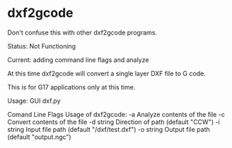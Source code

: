 # dxf2gcode
Don't confuse this with other dxf2gcode programs.

Status: Not Functioning

Current: adding command line flags and analyze

At this time dxf2gcode will convert a single layer DXF file to G code.

This is for G17 applications only at this time.

Usage:
GUI dxf.py

Comand Line Flags
Usage of dxf2gcode:
  -a	Analyze contents of the file
  -c	Convert contents of the file
  -d string
    	Direction of path (default "CCW")
  -i string
    	Input file path (default "/dxf/test.dxf")
  -o string
    	Output file path (default "output.ngc")

